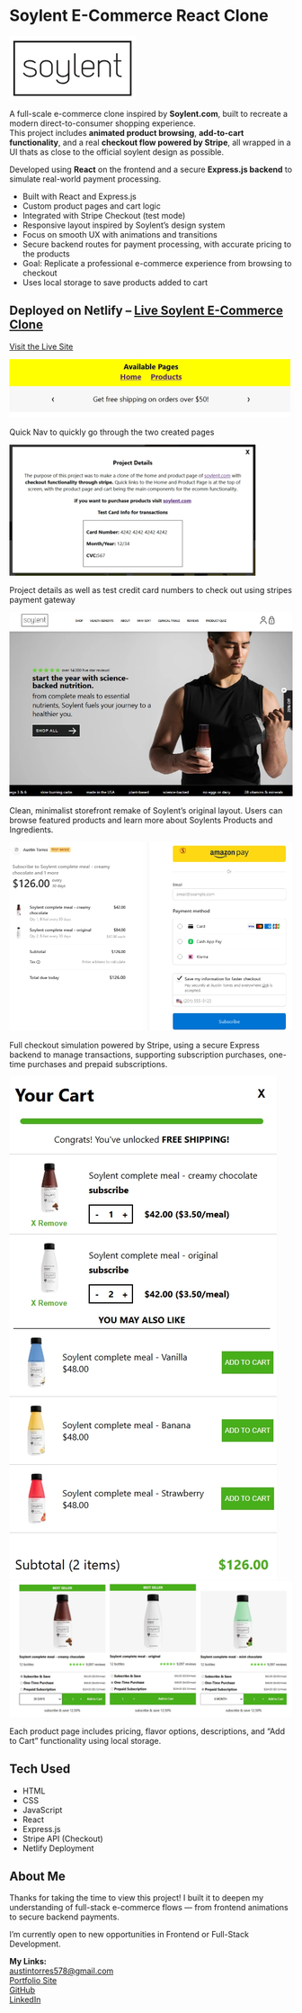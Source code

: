 <h1>Soylent E-Commerce React Clone</h1>

<!-- Banner Image Placeholder -->
<!-- Replace with an image like /public/readMeBanner.png -->
<img src="public/Soylent-Logo.jpg" />

A full-scale e-commerce clone inspired by **Soylent.com**, built to recreate a modern direct-to-consumer shopping experience.  
This project includes **animated product browsing**, **add-to-cart functionality**, and a real **checkout flow powered by Stripe**, all wrapped in a UI thats as close to the official soylent design as possible.

Developed using **React** on the frontend and a secure **Express.js backend** to simulate real-world payment processing.

<ul>
  <li>Built with React and Express.js</li>
  <li>Custom product pages and cart logic</li>
  <li>Integrated with Stripe Checkout (test mode)</li>
  <li>Responsive layout inspired by Soylent’s design system</li>
  <li>Focus on smooth UX with animations and transitions</li>
  <li>Secure backend routes for payment processing, with accurate pricing to the products</li>
  <li>Goal: Replicate a professional e-commerce experience from browsing to checkout</li>
  <li>Uses local storage to save products added to cart</li>
</ul>

<h2>Deployed on Netlify – <a href="https://symphonious-frangipane-463737.netlify.app/">Live Soylent E-Commerce Clone</a></h2>

<a href="https://symphonious-frangipane-463737.netlify.app/">Visit the Live Site</a>
<!-- ========== UI Showcase Section (Add Images Later) ========== -->
<!-- Quick Nav -->
<img src="public/soylent-quick-nav.png" width="500" height="auto" />
<p>Quick Nav to quickly go through the two created pages</p>
<!-- Test Credit Card and project details -->
<img src="public/soylent-test-card.jpeg" width="437.99" height="233.66" />
<p>Project details as well as test credit card numbers to check out using stripes payment gateway</p>
<!-- Homepage Screenshot -->
<img src="public/soylent-banner.png" />
<p>Clean, minimalist storefront remake of Soylent’s original layout. Users can browse featured products and learn more about Soylents Products and Ingredients.</p>
<!-- Cart & Checkout Screenshot -->
<img src="public/soylent-checkout.png" />
<p>Full checkout simulation powered by Stripe, using a secure Express backend to manage transactions, supporting subscription purchases, one-time purchases and prepaid subscriptions.</p>
<!-- Product Page Screenshot -->
<img src="public/soylant-cart.png" />
<img src="public/soylent-product-types.png" />
<p>Each product page includes pricing, flavor options, descriptions, and “Add to Cart” functionality using local storage.</p>
<!-- ========== TECH SECTION ========== -->
<h2>Tech Used</h2>
<ul>
  <li>HTML</li>
  <li>CSS</li>
  <li>JavaScript</li>
  <li>React</li>
  <li>Express.js</li>
  <li>Stripe API (Checkout)</li>
  <li>Netlify Deployment</li>
</ul>

<!-- ========== ABOUT ME ========== -->
<h2>About Me</h2>
<p>Thanks for taking the time to view this project! I built it to deepen my understanding of full-stack e-commerce flows — from frontend animations to secure backend payments.</p>
<p>I’m currently open to new opportunities in Frontend or Full-Stack Development.</p>

<strong>My Links:</strong><br />
<a href="mailto:austintorres578@gmail.com">austintorres578@gmail.com</a><br />
<a href="https://austintorres578.github.io/Web-dev-portfolio/">Portfolio Site</a><br />
<a href="https://github.com/austintorres578">GitHub</a><br />
<a href="https://www.linkedin.com/in/austin-torres-55696420a/">LinkedIn</a>
